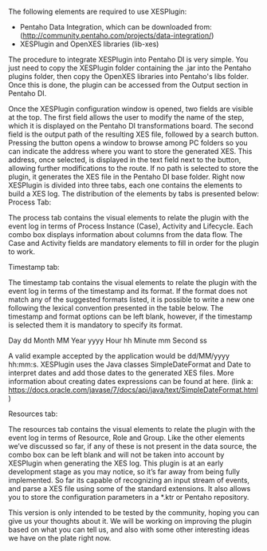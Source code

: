 The following elements are required to use XESPlugin:

- Pentaho Data Integration, which can be downloaded from: (http://community.pentaho.com/projects/data-integration/)
- XESPlugin and OpenXES libraries (lib-xes)

The procedure to integrate XESPlugin into Pentaho DI is very simple. You just need to copy the XESPlugin folder containing the .jar into the Pentaho plugins folder, then copy the OpenXES libraries into Pentaho's libs folder. Once this is done, the plugin can be accessed from the Output section in Pentaho DI.

Once the XESPlugin configuration window is opened, two fields are visible at the top. The first field allows the user to modify the name of the step, which it is displayed on the Pentaho DI transformations board. The second field is the output path of the resulting XES file, followed by a search button. Pressing the button opens a window to browse among PC folders so you can indicate the address where you want to store the generated XES. This address, once selected, is displayed in the text field next to the button, allowing further modifications to the route. If no path is selected to store the plugin, it generates the XES file in the Pentaho DI base folder.
Right now XESPlugin is divided into three tabs, each one contains the elements to build a XES log. The distribution of the elements by tabs is presented below:
Process Tab:

The process tab contains the visual elements to relate the plugin with the event log in terms of Process Instance (Case), Activity and Lifecycle. Each combo box displays information about columns from the data flow. The Case and Activity fields are mandatory elements to fill in order for the plugin to work.


Timestamp tab:

The timestamp tab contains the visual elements to relate the plugin with the event log in terms of the timestamp and its format. If the format does not match any of the suggested formats listed, it is possible to write a new one following the lexical convention presented in the table below. The timestamp and format options can be left blank, however, if the timestamp is selected them it is mandatory to specify its format.

Day dd
Month MM
Year yyyy
Hour hh
Minute mm
Second ss

A valid example accepted by the application would be dd/MM/yyyy hh:mm:s. XESPlugin uses the Java classes SimpleDateFormat and Date to interpret dates and add those dates to the generated XES files. More information about creating dates expressions can be found at here.
(link a: https://docs.oracle.com/javase/7/docs/api/java/text/SimpleDateFormat.html)

Resources tab:

The resources tab contains the visual elements to relate the plugin with the event log in terms of Resource, Role and Group. Like the other elements we’ve discussed so far, if any of these is not present in the data source, the combo box can be left blank and will not be taken into account by XESPlugin when generating the XES log.
This plugin is at an early development stage as you may notice, so it’s far away from being fully implemented. So far its capable of recognizing an input stream of events, and parse a XES file using some of the standard extensions. It also allows you to store the configuration parameters in a *.ktr or Pentaho repository. 

This version is only intended to be tested by the community, hoping you can give us your thoughts about it. We will be working on improving the plugin based on what you can tell us, and also with some other interesting ideas we have on the plate right now. 
